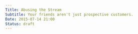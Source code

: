 ```yaml
---
Title: Abusing the Stream
Subtitle: Your friends aren't just prospective customers.
Date: 2015-07-14 21:00
Status: draft
---
```

